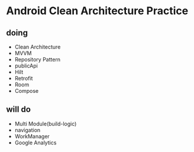 # Android Clean Architecture Practice  
  
## doing  
  - Clean Architecture  
  - MVVM  
  - Repository Pattern  
  - publicApi  
  - Hilt  
  - Retrofit  
  - Room  
  - Compose  
  
## will do  
  - Multi Module(build-logic)  
  - navigation  
  - WorkManager  
  - Google Analytics
